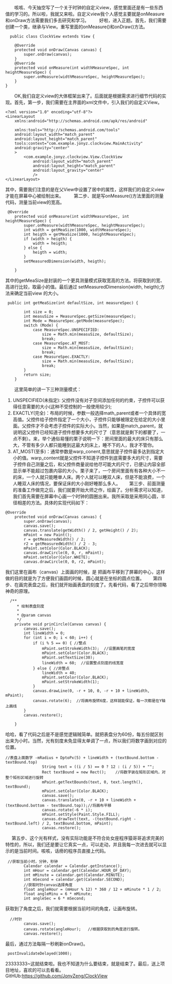 &emsp;&emsp;咳咳、今天抽空写了一个关于时钟的自定义view，感觉里面还是有一些东西值的学习的。所以啦，我就又来啦。自定义view我个人感觉主要就是onMeasure和onDraw方法需要我们多去研究和学习。
&emsp;&emsp;好啦，进入正题。首先，我们需要创建一个类，继承与View。重写里面的onMeasure()和onDraw()方法。
```
  public class ClockView extends View {

    @Override
    protected void onDraw(Canvas canvas) {
        super.onDraw(canvas);
    }
    @Override
    protected void onMeasure(int widthMeasureSpec, int heightMeasureSpec) {
        super.onMeasure(widthMeasureSpec, heightMeasureSpec);
    }
}
```
&emsp;&emsp;OK,我们自定义view的大体框架出来了。后面就是根据需求进行细节代码的实现。首先，第一步，我们需要在主界面的xml文件中，引入我们的自定义View。
```
<?xml version="1.0" encoding="utf-8"?>
<LinearLayout
    xmlns:android="http://schemas.android.com/apk/res/android"

    xmlns:tools="http://schemas.android.com/tools"
    android:layout_width="match_parent"
    android:layout_height="match_parent"
    tools:context="com.example.jonyz.clockview.MainActivity"
    android:gravity="center"
    >
        <com.example.jonyz.clockview.View.ClockView
            android:layout_width="match_parent"
            android:layout_height="match_parent"
            android:layout_gravity="center"
            />
</LinearLayout>

```
其中，需要我们注意的是在父View中设置了居中的属性，这样我们的自定义view才能在屏幕中心被绘制出来。
&emsp;&emsp;第二步、就是写onMeasure()方法里面的测量代码，测量当前view的宽高。
```
 @Override
    protected void onMeasure(int widthMeasureSpec, int heightMeasureSpec) {
        super.onMeasure(widthMeasureSpec, heightMeasureSpec);
        int width = getMeaSize(1000, widthMeasureSpec);
        int heigth = getMeaSize(1000, heightMeasureSpec);
        if (width > heigth) {
            width = heigth;
        } else {
            heigth = width;
        }
        setMeasuredDimension(width, heigth);

    }
```
其中的getMeaSize是封装的一个更具测量模式获取宽高的方法。将获取到的宽、高进行比较，取最小的值。最后通过 setMeasuredDimension(width, heigth);方法来确定当前view 的大小。
```
 public int getMeaSize(int defaultSize, int measureSpec) {

        int size = 0;
        int measuSize = MeasureSpec.getSize(measureSpec);
        int Mode = MeasureSpec.getMode(measureSpec);
        switch (Mode) {
            case MeasureSpec.UNSPECIFIED:
                size = Math.min(measuSize, defaultSize);
                break;
            case MeasureSpec.AT_MOST:
                size = Math.min(measuSize, defaultSize);
                break;
            case MeasureSpec.EXACTLY:
                size = Math.min(measuSize, defaultSize);
                break;
        }
        return size;
    }
```
&emsp;&emsp;这里简单的讲一下三种测量模式：
1. UNSPECIFIED(未指定): 父控件没有对子空间添加任何的约束，子控件可以获得任意需要的大小(这种不受控制的一般使用较少);
2. EXACTLY(完全)：布局的时候，参数一般选择math_parent或者一个具体的宽高值。父控件给子控件指定了一个大小，子控件只能够被限定在给定的大小里面。父控件才不会考虑子控件的实际大小。当然，如果是match_parent，就说明这父控件已经知道子控件想要多大的尺寸了（意思就是剩下的都要了，一点不剩）。来，举个通俗易懂的栗子说明一下：房间里面的最大的床只有那么大，不管有多少人都只能睡到这最大的床上，睡不下的人，我才不管你。
3. AT_MOST(至多)：通常参数是warp_conent,意思就是子控件最多达到指定大小的值。warp_content就是父控件不知道子控件到底需要多大的尺寸，需要子控件自己测量之后，和父控件商量说给他尽可能大的尺寸，已便让内容全部显示单不能超过包裹内容的大小。栗子来了，一个房间里面有有各种大小不一的床，一个人就只能睡单人床。两个人就可以睡双人床，但是不能浪费，一个人睡双人床的情况，要保证床的大小刚好睡那么多人。
      第三步、前面测量的准备工作做完之后，我们就要开始大师之作，绘画了。分析需求可以知道，我们首先需要在屏幕中心画一个时钟的圆圈出来。我所采取是采用同心圆，半径相差的方法。具体的实现代码如下：
```
@Override
    protected void onDraw(Canvas canvas) {
        super.onDraw(canvas);
        canvas.save();
        canvas.translate(getWidth() / 2, getHeight() / 2);
        mPaint = new Paint();
        r = getMeasuredWidth() / 2;
        r2 = getMeasuredWidth() / 2 - 3;
        mPaint.setColor(Color.BLACK);
        canvas.drawCircle(0, 0, r, mPaint);
        mPaint.setColor(Color.WHITE);
        canvas.drawCircle(0, 0, r2, mPaint);
```
我们这里在画布（canvas）上面画的时候，是 把画布平移到了屏幕的中心，这样做的目的就是为了方便我们画圆的时候，圆心就是在坐标的圆点位置。
      第四步、在画完表盘之后，我们就开始画表盘的刻度了。先看代码，看了之后带你领略神奇的原理。
```
  /**
     * 绘制表盘刻度
     *
     * @param canvas
     */
    private void prinCircle(Canvas canvas) {
        canvas.save();
        int lineWidth = 0;  
        for (int i = 0; i < 60; i++) {
            if (i % 5 == 0) { //整点
                mPaint.setStrokeWidth(3);  //设置画笔的宽度
                mPaint.setColor(Color.BLACK);
                mPaint.setTextSize(30);
                lineWidth = 60;  //设置整点刻度的线宽度
            } else { //非整点
                lineWidth = 40;
                mPaint.setColor(Color.BLACK);
                mPaint.setStrokeWidth(1);
            }
            canvas.drawLine(0, -r + 10, 0, -r + 10 + lineWidth, mPaint);
            canvas.rotate(6);  //将画布旋转6度，这样就能保证，每一次都是在Y轴上画线
        }
        canvas.restore();

    }
```
哈哈，看了代码之后是不是感觉逻辑贼简单。就把表盘分为60份，每五份就区别出来为小时。当然，光有刻度未免显得太单调了一点，所以我们将数字画到对应的位置。
```
//表盘上面数字 -mRadius + DptoPx(5) + lineWidth + (textBound.bottom - textBound.top)
                String text = ((i / 5) == 0 ? 12 : (i / 5)) + "";  
                Rect textBound = new Rect();    //将数字装在矩形区域内，对整个矩形区域进行旋转
                mPaint.getTextBounds(text, 0, text.length(), textBound);
                mPaint.setColor(Color.BLACK);
                canvas.save();
                canvas.translate(0, -r + 10 + lineWidth + (textBound.bottom - textBound.top));//将画布平移
                canvas.rotate(-6 * i);
                mPaint.setStyle(Paint.Style.FILL);
                canvas.drawText(text, -(textBound.right - textBound.left) / 2, textBound.bottom, mPaint);
                canvas.restore();
```
&nbsp;&nbsp;&nbsp;&nbsp;&nbsp;第五步、这个光有样式，没有实际功能是不符合处女座程序猿哥哥追求完美的特性的，所以，我们还是要让它真实一点，可以走动，并且我每一次进去就可以显示的是当前时间。咳咳，话痨的程序员直接上代码。
```
 //获取当前小时，分钟，秒钟
        Calendar calendar = Calendar.getInstance();
        int mHour = calendar.get(Calendar.HOUR_OF_DAY);
        int mMinute = calendar.get(Calendar.MINUTE);
        int mSecond = calendar.get(Calendar.SECOND);
        //获取时针canvas选择角度
        float angleHour = (mHour % 12) * 360 / 12 + mMinute * 1 / 2;
        float angleMinu = 6 * mMinute;
        int angleSec = 6 * mSecond;
```
获取到了角度之后，我们就需要根据当前时间的角度，让画布旋转。
```
  //时针
        canvas.save();
        canvas.rotate(angleHour);   //根据获取到的角度进行旋转。
        canvas.restore();
```
最后，通过方法每隔一秒刷新onDraw()。
```
 postInvalidateDelayed(1000);
```
  23333333~这就结束啦。我也不知道为什么要结束，就是结束了。最后，送上项目地址，喜欢的可以去看看。
GitHUb:https://github.com/JonyZeng/ClockView



